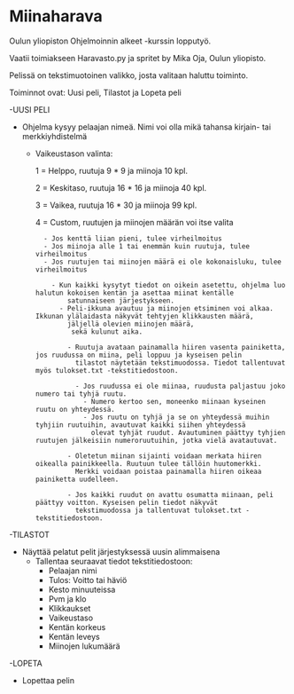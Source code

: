 # Miinaharava

Oulun yliopiston Ohjelmoinnin alkeet -kurssin lopputyö.

Vaatii toimiakseen Haravasto.py ja spritet by Mika Oja, Oulun yliopisto.

Pelissä on tekstimuotoinen valikko, josta valitaan haluttu toiminto.

Toiminnot ovat: Uusi peli, Tilastot ja Lopeta peli

-UUSI PELI
  
  - Ohjelma kysyy pelaajan nimeä. Nimi voi olla mikä tahansa kirjain- tai merkkiyhdistelmä
      
    - Vaikeustason valinta:

        1 = Helppo, ruutuja 9 * 9 ja miinoja 10 kpl.
        
        2 = Keskitaso, ruutuja 16 * 16 ja miinoja 40  kpl.
        
        3 = Vaikea, ruutuja 16 * 30 ja miinoja 99 kpl.
        
        4 = Custom, ruutujen ja miinojen määrän voi itse valita
        
            - Jos kenttä liian pieni, tulee virheilmoitus
            - Jos miinoja alle 1 tai enemmän kuin ruutuja, tulee virheilmoitus
            - Jos ruutujen tai miinojen määrä ei ole kokonaisluku, tulee virheilmoitus

              - Kun kaikki kysytyt tiedot on oikein asetettu, ohjelma luo halutun kokoisen kentän ja asettaa miinat kentälle 
                  satunnaiseen järjestykseen.
                - Peli-ikkuna avautuu ja miinojen etsiminen voi alkaa. Ikkunan ylälaidasta näkyvät tehtyjen klikkausten määrä, 
                  jäljellä olevien miinojen määrä, 
                   sekä kulunut aika.

                  - Ruutuja avataan painamalla hiiren vasenta painiketta, jos ruudussa on miina, peli loppuu ja kyseisen pelin 
                    tilastot näytetään tekstimuodossa. Tiedot tallentuvat myös tulokset.txt -tekstitiedostoon.

                    - Jos ruudussa ei ole miinaa, ruudusta paljastuu joko numero tai tyhjä ruutu. 
                      - Numero kertoo sen, moneenko miinaan kyseinen ruutu on yhteydessä.
                      - Jos ruutu on tyhjä ja se on yhteydessä muihin tyhjiin ruutuihin, avautuvat kaikki siihen yhteydessä 
                        olevat tyhjät ruudut. Avautuminen päättyy tyhjien ruutujen jälkeisiin numeroruutuihin, jotka vielä avatautuvat.

                  - Oletetun miinan sijainti voidaan merkata hiiren oikealla painikkeella. Ruutuun tulee tällöin huutomerkki.
                    Merkki voidaan poistaa painamalla hiiren oikeaa painiketta uudelleen.

                  - Jos kaikki ruudut on avattu osumatta miinaan, peli päättyy voitton. Kyseisen pelin tiedot näkyvät 
                    tekstimuodossa ja tallentuvat tulokset.txt -tekstitiedostoon.
        
-TILASTOT
  - Näyttää pelatut pelit järjestyksessä uusin alimmaisena
    - Tallentaa seuraavat tiedot tekstitiedostoon:
      - Pelaajan nimi
      - Tulos: Voitto tai häviö
      - Kesto minuuteissa
      - Pvm ja klo
      - Klikkaukset
      - Vaikeustaso
      - Kentän korkeus
      - Kentän leveys
      - Miinojen lukumäärä
      
-LOPETA
  - Lopettaa pelin


